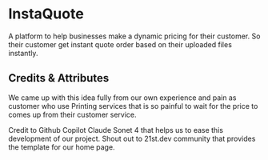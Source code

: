 # InstaQuote

A platform to help businesses make a dynamic pricing for their customer. So their customer get instant quote order based on their uploaded files instantly.

## Credits & Attributes

We came up with this idea fully from our own experience and pain as customer who use Printing services that is so painful to wait for the price to comes up from their customer service.

Credit to Github Copilot Claude Sonet 4 that helps us to ease this development of our project. Shout out to 21st.dev community that provides the template for our home page.
